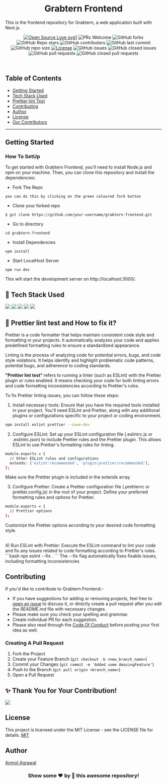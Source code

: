 <h1 align="center"> Grabtern Frontend</h1>
This is the frontend repository for Grabtern, a web application built with Next.js.
<br>


<div align="center">
 <p>

[![Open Source Love svg1](https://badges.frapsoft.com/os/v1/open-source.svg?v=103)](https://github.com/ellerbrock/open-source-badges/)
![PRs Welcome](https://img.shields.io/badge/PRs-welcome-brightgreen.svg?style=flat)
![GitHub forks](https://img.shields.io/github/forks/anmode/grabtern-frontend?style=flat&logo=github)
![GitHub Repo stars](https://img.shields.io/github/stars/anmode/grabtern-frontend?style=flat&logo=github)
![GitHub contributors](https://img.shields.io/github/contributors/anmode/grabtern-frontend)
![GitHub last commit](https://img.shields.io/github/last-commit/anmode/grabtern-frontend)
![GitHub repo size](https://img.shields.io/github/repo-size/anmode/grabtern-frontend)
[![License](https://img.shields.io/badge/License-MIT-green)](#license)
![GitHub issues](https://img.shields.io/github/issues/anmode/grabtern-frontend)
![GitHub closed issues](https://img.shields.io/github/issues-closed/anmode/grabtern-frontend)
![GitHub pull requests](https://img.shields.io/github/issues-pr/anmode/grabtern-frontend)
![GitHub closed pull requests](https://img.shields.io/github/issues-pr-closed/anmode/grabtern-frontend)
 </p>
 </div>
 <br>
 
 
## Table of Contents

- [Getting Started](#getting-started)
- [Tech Stack Used](#-tech-stack-used)
- [Prettier lint Test](#-prettier-lint-test-and-how-to-fix-it)
- [Contributing](#contributing)
- [Author](#author)
- [License](#license)
- [Our Contributors](#-thank-you-for-your-contribution)
---


## Getting Started

### How To SetUp
To get started with Grabtern Frontend, you'll need to install Node.js and npm on your machine. Then, you can clone this repository and install the dependencies:

- Fork The Repo
```
you can do this by clicking on the green coloured fork button
```
- Clone your forked repo
```
$ git clone https://github.com/your-username/grabtern-frontend.git
```
- Go to directory
```
cd grabtern-frontend
```
- Install Dependencies
```
npm install
```
- Start LocalHost Server
```
npm run dev
```

This will start the development server on http://localhost:3000/.


## 🧰 Tech Stack Used 
<img src="https://img.shields.io/badge/next.js-000000?style=for-the-badge&logo=nextdotjs&logoColor=white">   <img src="https://img.shields.io/badge/MongoDB-4EA94B?style=for-the-badge&logo=mongodb&logoColor=white">   <img src="https://img.shields.io/badge/Docker-2CA5E0?style=for-the-badge&logo=docker&logoColor=white">   <img src="https://img.shields.io/badge/Node.js-339933?style=for-the-badge&logo=nodedotjs&logoColor=white">   <img src="https://img.shields.io/badge/GitHub%20CI/CD-222222?style=for-the-badge&logo=GitHub%20Pages&logoColor=white">

## 🧪 Prettier lint test and How to fix it?
Prettier is a code formatter that helps maintain consistent code style and formatting in your projects. It automatically analyzes your code and applies predefined formatting rules to ensure a standardized appearance.

Linting is the process of analyzing code for potential errors, bugs, and code style violations. It helps identify and highlight problematic code patterns, potential bugs, and adherence to coding standards.

<b>"Prettier lint test" </b> refers to running a linter (such as ESLint) with the Prettier plugin or rules enabled. It means checking your code for both linting errors and code formatting inconsistencies according to Prettier's rules.

To fix Prettier linting issues, you can follow these steps:

1) Install necessary tools: Ensure that you have the required tools installed in your project. You'll need ESLint and Prettier, along with any additional plugins or configurations specific to your project or coding environment.
```bash
npm install eslint prettier --save-dev
```
2) Configure ESLint: Set up your ESLint configuration file (.eslintrc.js or .eslintrc.json) to include Prettier rules and the Prettier plugin. This allows ESLint to use Prettier's formatting rules for linting.
```bash
module.exports = {
  // Other ESLint rules and configurations
  extends: ['eslint:recommended', 'plugin:prettier/recommended'],
};
```
Make sure the Prettier plugin is included in the extends array.

3) Configure Prettier: Create a Prettier configuration file (.prettierrc or prettier.config.js) in the root of your project. Define your preferred formatting rules and options for Prettier.
``` bash
module.exports = {
  // Prettier options
};
```
Customize the Prettier options according to your desired code formatting style.

<br>
4)  Run ESLint with Prettier: Execute the ESLint command to lint your code and fix any issues related to code formatting according to Prettier's rules.
```bash
npx eslint --fix .
```
The --fix flag automatically fixes fixable issues, including formatting inconsistencies


## Contributing 

If you'd like to contribute to Grabtern Frontend:- 

* If you have suggestions for adding or removing projects, feel free to [open an issue](https://github.com/anmode/grabtern-frontend/issues/new) to discuss it, or directly create a pull request after you edit the *README.md* file with necessary changes.
* Please make sure you check your spelling and grammar.
* Create individual PR for each suggestion.
* Please also read through the [Code Of Conduct](https://github.com//anmode/grabtern-frontend/main/CODE_OF_CONDUCT.md) before posting your first idea as well.

### Creating A Pull Request

1. Fork the Project
2. Create your Feature Branch (`git checkout -b <new_branch_name>`)
3. Commit your Changes (`git commit -m 'Added some AmazingFeature'`)
4. Push to the Branch (`git pull origin <branch_name>`)
5. Open a Pull Request


## ✨ Thank You for Your Contribution!
<a href="https://github.com/anmode/grabtern-frontend/graphs/contributors">
  <img src="https://contrib.rocks/image?repo=anmode/grabtern-frontend" />
</a>


## License

This project is licensed under the MIT License - see the LICENSE file for details.
[MIT](https://choosealicense.com/licenses/mit/)


## Author
[Anmol Agrawal](https://github.com/anmode)

<h3 align="center">Show some ❤️ by 🌟 this awesome repository!</h3>

